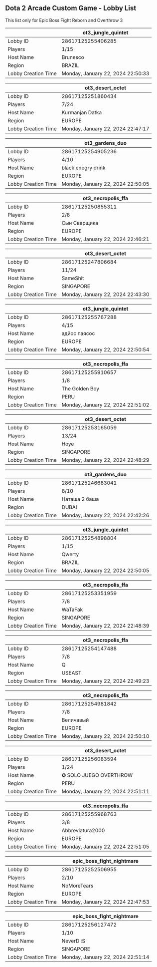 ## Dota 2 Arcade Custom Game - Lobby List

This list only for Epic Boss Fight Reborn and Overthrow 3

|  | ot3_jungle_quintet |
| ------ | ------ |
| Lobby ID | 28617125255406285 |
| Players | 1/15 |
| Host Name | Brunesco |
| Region | BRAZIL |
| Lobby Creation Time | Monday, January 22, 2024 22:50:33 |


|  | ot3_desert_octet |
| ------ | ------ |
| Lobby ID | 28617125251860434 |
| Players | 7/24 |
| Host Name | Kurmanjan Datka |
| Region | EUROPE |
| Lobby Creation Time | Monday, January 22, 2024 22:47:17 |


|  | ot3_gardens_duo |
| ------ | ------ |
| Lobby ID | 28617125254905236 |
| Players | 4/10 |
| Host Name | black enegry drink |
| Region | EUROPE |
| Lobby Creation Time | Monday, January 22, 2024 22:50:05 |


|  | ot3_necropolis_ffa |
| ------ | ------ |
| Lobby ID | 28617125250855311 |
| Players | 2/8 |
| Host Name | Сын Сварщика |
| Region | EUROPE |
| Lobby Creation Time | Monday, January 22, 2024 22:46:21 |


|  | ot3_desert_octet |
| ------ | ------ |
| Lobby ID | 28617125247806684 |
| Players | 11/24 |
| Host Name | SameShit |
| Region | SINGAPORE |
| Lobby Creation Time | Monday, January 22, 2024 22:43:30 |


|  | ot3_jungle_quintet |
| ------ | ------ |
| Lobby ID | 28617125255767288 |
| Players | 4/15 |
| Host Name | адйос паясос |
| Region | EUROPE |
| Lobby Creation Time | Monday, January 22, 2024 22:50:54 |


|  | ot3_necropolis_ffa |
| ------ | ------ |
| Lobby ID | 28617125255910657 |
| Players | 1/8 |
| Host Name | The Golden Boy |
| Region | PERU |
| Lobby Creation Time | Monday, January 22, 2024 22:51:02 |


|  | ot3_desert_octet |
| ------ | ------ |
| Lobby ID | 28617125253165059 |
| Players | 13/24 |
| Host Name | Hoye |
| Region | SINGAPORE |
| Lobby Creation Time | Monday, January 22, 2024 22:48:29 |


|  | ot3_gardens_duo |
| ------ | ------ |
| Lobby ID | 28617125246683041 |
| Players | 8/10 |
| Host Name | Наташа 2 баша |
| Region | DUBAI |
| Lobby Creation Time | Monday, January 22, 2024 22:42:26 |


|  | ot3_jungle_quintet |
| ------ | ------ |
| Lobby ID | 28617125254898804 |
| Players | 1/15 |
| Host Name | Qwerty |
| Region | BRAZIL |
| Lobby Creation Time | Monday, January 22, 2024 22:50:05 |


|  | ot3_necropolis_ffa |
| ------ | ------ |
| Lobby ID | 28617125253351959 |
| Players | 7/8 |
| Host Name | WaTaFak |
| Region | SINGAPORE |
| Lobby Creation Time | Monday, January 22, 2024 22:48:39 |


|  | ot3_necropolis_ffa |
| ------ | ------ |
| Lobby ID | 28617125254147488 |
| Players | 7/8 |
| Host Name | Q |
| Region | USEAST |
| Lobby Creation Time | Monday, January 22, 2024 22:49:23 |


|  | ot3_necropolis_ffa |
| ------ | ------ |
| Lobby ID | 28617125254981842 |
| Players | 7/8 |
| Host Name | Величавый |
| Region | EUROPE |
| Lobby Creation Time | Monday, January 22, 2024 22:50:10 |


|  | ot3_desert_octet |
| ------ | ------ |
| Lobby ID | 28617125256083594 |
| Players | 1/24 |
| Host Name | ✪ SOLO JUEGO OVERTHROW |
| Region | PERU |
| Lobby Creation Time | Monday, January 22, 2024 22:51:11 |


|  | ot3_necropolis_ffa |
| ------ | ------ |
| Lobby ID | 28617125255968763 |
| Players | 3/8 |
| Host Name | Abbreviatura2000 |
| Region | EUROPE |
| Lobby Creation Time | Monday, January 22, 2024 22:51:05 |


|  | epic_boss_fight_nightmare |
| ------ | ------ |
| Lobby ID | 28617125252506955 |
| Players | 2/10 |
| Host Name | NoMoreTears |
| Region | EUROPE |
| Lobby Creation Time | Monday, January 22, 2024 22:47:53 |


|  | epic_boss_fight_nightmare |
| ------ | ------ |
| Lobby ID | 28617125256127472 |
| Players | 1/10 |
| Host Name | NeverD :S |
| Region | SINGAPORE |
| Lobby Creation Time | Monday, January 22, 2024 22:51:14 |


